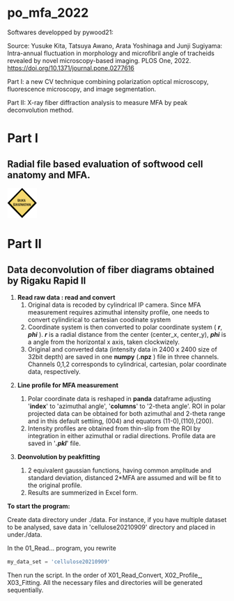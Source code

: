 # po_mfa_2022
Softwares developped by pywood21: 

Source: Yusuke Kita, Tatsuya Awano, Arata Yoshinaga and Junji Sugiyama: Intra-annual fluctuation in morphology and microfibril angle of tracheids revealed by novel microscopy-based imaging. PLOS One, 2022. https://doi.org/10.1371/journal.pone.0277616

 



Part I: a new CV technique combining polarization optical microscopy, fluorescence microscopy, and image segmentation.

Part II: X-ray fiber diffraction analysis to measure MFA by peak deconvolution method.



# Part I

## Radial file based evaluation of softwood cell anatomy and MFA.



<img src="./common/underconstruction.png" alt="under_construction" style="zoom:25%;" />





# Part II

## Data deconvolution of fiber diagrams obtained by Rigaku Rapid II 



1) **Read raw data  : read and convert**
   1) Original data is recoded by cylindrical IP camera. Since MFA measurement requires azimuthal intensity profile, one needs to convert cylindirical to cartesian coodinate system
   2) Coordinate system is then converted to polar coordinate system ( ***r***, ***phi*** ). ***r*** is a radial distance from the center (center_x, center_y), ***phi*** is a angle from the horizontal x axis, taken clockwizely.
   3) Original and converted data (intensity data in 2400 x 2400 size of 32bit depth) are saved in one **numpy** (**.npz** ) file in three channels. Channels 0,1,2 corresponds to cylindrical, cartesian, polar coordinate data, respectively.

2. **Line profile for MFA measurement**
   1. Polar coordinate data is reshaped in **panda** dataframe adjusting '**index**' to 'azimuthal angle', '**columns**' to '2-theta angle'. ROI in polar projected data can be obtained for both azimuthal and 2-theta range and in this default settiing, (004) and equators (11-0),(110),(200).  
   2. Intensity profiles are obtained from thin-slip from the ROI by integration in either azimuthal or radial directions. Profile data are saved in '***.pkl***' file.

3. **Deonvolution by peakfitting**
   1. 2 equivalent gaussian functions, having common amplitude and standard deviation, distanced 2*MFA are assumed and will be fit to the original profile.
   2. Results are summerized in Excel form.



**To start the program:**

Create data directory under ./data. For instance, if you have multiple dataset to be analysed, save data in 'cellulose20210909' directory and placed in under./data.

In the 01_Read... program, you rewrite

```python
my_data_set = 'cellulose20210909'
```

Then run the script. In the order of X01_Read_Convert, X02_Profile_, X03_Fitting. All the necessary files and directories will be generated sequentially.
